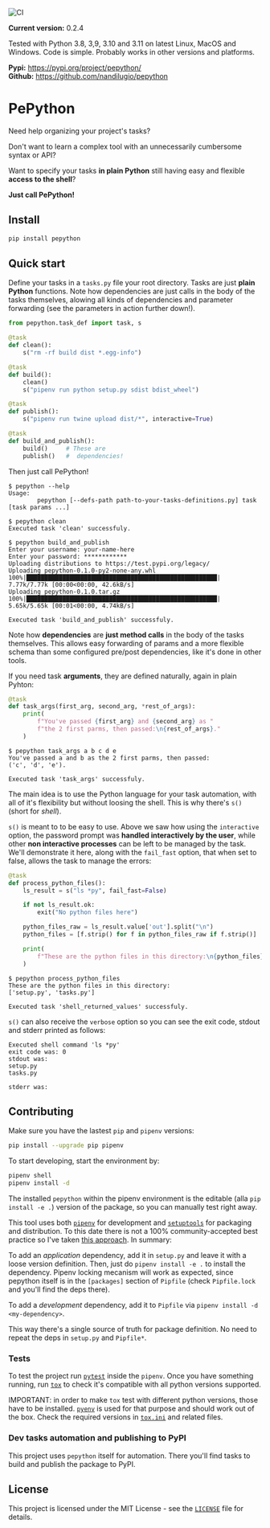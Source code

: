 ![CI](https://github.com/nandilugio/pepython/actions/workflows/ci.yml/badge.svg)

**Current version:** 0.2.4

Tested with Python 3.8, 3,9, 3.10 and 3.11 on latest Linux, MacOS and Windows. Code is simple. Probably works in other versions and platforms.

**Pypi:** https://pypi.org/project/pepython/ </br>
**Github:** https://github.com/nandilugio/pepython

# PePython

Need help organizing your project's tasks?

Don't want to learn a complex tool with an unnecessarily cumbersome syntax or API?

Want to specify your tasks __in plain Python__ still having easy and flexible __access to the shell__?

**Just call PePython!**

## Install

```bash
pip install pepython
```

## Quick start

Define your tasks in a `tasks.py` file your root directory. Tasks are just __plain Python__ functions. Note how dependencies are just calls in the body of the tasks themselves, alowing all kinds of dependencies and parameter forwarding (see the parameters in action further down!).

```python
from pepython.task_def import task, s

@task
def clean():
    s("rm -rf build dist *.egg-info")

@task
def build():
    clean()
    s("pipenv run python setup.py sdist bdist_wheel")

@task
def publish():
    s("pipenv run twine upload dist/*", interactive=True)

@task
def build_and_publish():
    build()     # These are
    publish()   #  dependencies!
```

Then just call PePython!

```
$ pepython --help
Usage:
        pepython [--defs-path path-to-your-tasks-definitions.py] task [task params ...]

$ pepython clean
Executed task 'clean' successfuly.

$ pepython build_and_publish
Enter your username: your-name-here
Enter your password: ************
Uploading distributions to https://test.pypi.org/legacy/
Uploading pepython-0.1.0-py2-none-any.whl
100%|█████████████████████████████████████████████████████| 7.77k/7.77k [00:00<00:00, 42.6kB/s]
Uploading pepython-0.1.0.tar.gz
100%|█████████████████████████████████████████████████████| 5.65k/5.65k [00:01<00:00, 4.74kB/s]

Executed task 'build_and_publish' successfuly.
```

Note how **dependencies** are __just method calls__ in the body of the tasks themselves. This allows easy forwarding of params and a more flexible schema than some configured pre/post dependencies, like it's done in other tools.

If you need task **arguments**, they are defined naturally, again in plain Pyhton:

```python
@task
def task_args(first_arg, second_arg, *rest_of_args):
    print(
        f"You've passed {first_arg} and {second_arg} as "
        f"the 2 first parms, then passed:\n{rest_of_args}."
    )
```

```
$ pepython task_args a b c d e
You've passed a and b as the 2 first parms, then passed:
('c', 'd', 'e').

Executed task 'task_args' successfuly.
```

The main idea is to use the Python language for your task automation, with all of it's flexibility but without loosing the shell. This is why there's `s()` (short for _shell_).

`s()` is meant to to be easy to use. Above we saw how using the `interactive` option, the password prompt was **handled interactively by the user**, while other **non interactive processes** can be left to be managed by the task. We'll demonstrate it here, along with the `fail_fast` option, that when set to false, allows the task to manage the errors:

```python
@task
def process_python_files():
    ls_result = s("ls *py", fail_fast=False)

    if not ls_result.ok:
        exit("No python files here")

    python_files_raw = ls_result.value['out'].split("\n")
    python_files = [f.strip() for f in python_files_raw if f.strip()]

    print(
        f"These are the python files in this directory:\n{python_files}"
    )
```

```
$ pepython process_python_files
These are the python files in this directory:
['setup.py', 'tasks.py']

Executed task 'shell_returned_values' successfuly.
```

`s()` can also receive the `verbose` option so you can see the exit code, stdout and stderr printed as follows:

```
Executed shell command 'ls *py'
exit code was: 0
stdout was:
setup.py
tasks.py

stderr was:

```

## Contributing

Make sure you have the lastest `pip` and `pipenv` versions:

```bash
pip install --upgrade pip pipenv
```

To start developing, start the environment by:

```bash
pipenv shell
pipenv install -d
```

The installed `pepython` within the pipenv environment is the editable (alla `pip install -e .`) version of the package, so you can manually test right away.

This tool uses both [`pipenv`](https://pipenv.readthedocs.io/) for development and [`setuptools`](https://setuptools.readthedocs.io/) for packaging and distribution. To this date there is not a 100% community-accepted best practice so I've taken [this approach](https://github.com/pypa/pipenv/issues/209#issuecomment-337409290). In summary:

To add an _application_ dependency, add it in `setup.py` and leave it with a loose version definition. Then, just do `pipenv install -e .` to install the dependency. Pipenv locking mecanism will work as expected, since pepython itself is in the `[packages]` section of `Pipfile` (check `Pipfile.lock` and you'll find the deps there).

To add a _development_ dependency, add it to `Pipfile` via `pipenv install -d <my-dependency>`.

This way there's a single source of truth for package definition. No need to repeat the deps in `setup.py` and `Pipfile*`.

### Tests

To test the project run [`pytest`](https://docs.pytest.org/) inside the `pipenv`. Once you have something running, run [`tox`](https://github.com/tox-dev/tox) to check it's compatible with all python versions supported.

IMPORTANT: in order to make `tox` test with different python versions, those have to be installed. [`pyenv`](https://github.com/pyenv/pyenv) is used for that purpose and should work out of the box. Check the required versions in [`tox.ini`](https://github.com/nandilugio/bumpytrack/blob/master/tox.ini) and related files.

### Dev tasks automation and publishing to PyPI

This project uses `pepython` itself for automation. There you'll find tasks to build and publish the package to PyPI.

## License

This project is licensed under the MIT License - see the [`LICENSE`](https://github.com/nandilugio/pepython/blob/master/LICENSE) file for details.

